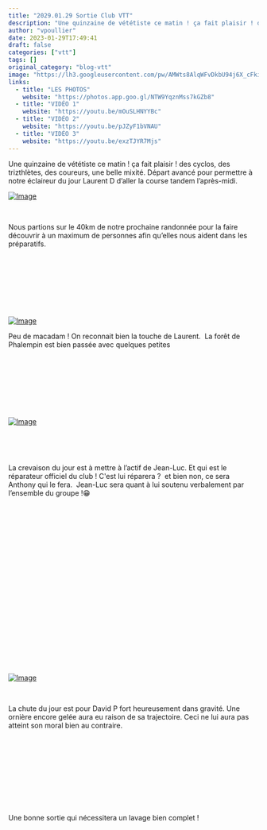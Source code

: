 ```yaml
---
title: "2029.01.29 Sortie Club VTT"
description: "Une quinzaine de vététiste ce matin ! ça fait plaisir ! des cyclos, des trizthlètes, des coureurs, une belle mixité. Départ avancé pour permettre à notre éclaireur du jour Laurent D d’aller la course tandem l’après-midi."
author: "vpoullier"
date: 2023-01-29T17:49:41
draft: false
categories: ["vtt"]
tags: []
original_category: "blog-vtt"
image: "https://lh3.googleusercontent.com/pw/AMWts8AlqWFvDkbU94j6X_cFki18wxufcRBAp0hOpZGQvNaDqnK_LzpTGlQMUzilBIMTrC61BmX1G4SsffHbnVcqek2caQ3Ng4qsvp6P17fdZCxqkU886zUsF3kWWW5LnzjnH5-GCl0ug6fbwqKaz29N9K2Vyw=w1378-h775-no?authuser=0"
links:
  - title: "LES PHOTOS"
    website: "https://photos.app.goo.gl/NTW9YqznMss7kGZb8"
  - title: "VIDÉO 1"
    website: "https://youtu.be/mOuSLHNYYBc"
  - title: "VIDÉO 2"
    website: "https://youtu.be/pJZyF1bVNAU"
  - title: "VIDÉO 3"
    website: "https://youtu.be/exzTJYR7Mjs"
---
```


Une quinzaine de vététiste ce matin&nbsp;! ça fait plaisir&nbsp;! des cyclos, des trizthlètes, des coureurs, une belle mixité. Départ avancé pour permettre à notre éclaireur du jour Laurent D d’aller la course tandem l’après-midi.

<!--more-->

[![Image](https://lh3.googleusercontent.com/nxll4p_XrfJ_RGlXkT5Y88zqQglqGkkWD5feXB31p00WxaFwfdzXqTqD5jy8d4hr6-APPsSXhlZk2DJBuy2movwlDm8bVQaAouj-fEXiOO_lLMlSr46xF5CbdoUcyP1try_1FkvNjkPOM6bu7sSzKClAoYt2wufC6zSyxTpwHdZ2Z1-5wwOxXo8sv4_bmN-SIvgz0vCVjoLpcCIobCxL26HPjlpTDl3EBxNOAD1jYD5MF1Jx9ZG6w4xKWb36laqwm7AbDqkrS6BzJpZXwR0Vz1s0l6_oNdlibk4RqI-cj7pAjVegAjzXyRoIJ5gvfQDILZdrIkdT_BjAwRcf_cd0iip08i1h0fUomu0OFzZ95PMi1YGmvE0m-Iw-PoTONKW5O6_8SBfpO377s0O8PBNiPLSW4rX2cjL9AdIh3off99X-w5fYZgbi7RqRCwtEhUUHx15Rcfu0qHHyYNmZMvwq2iBxaLBtkyo_Kd9e0n6a-EgMHF69iP9b13Gyofej0_ILQoX9tVuDUCVKjpfUcocB5mARa0Cg2ErfKwdhSkchYT5S79hen9ZdWuofSYsDj6-qCDMlJELtwt81aT-aORQHCrSSfbW5MNp15g9uTxUP7a7_Su-WJxZhleXmyQPLyeMGCVgVrDG3rpDZmqXeOMAXHrDIIB1iwT3M_sMfDpLP5Ej710JrGeRwmmutlky3TU1TRJGeP6p0K5BqufBOddaAgokA3yCXrdiM069RJAX-9N5w0QJzxZN639toViUSVg20mOZkLwvXR38K7Zu6UP4cqFDl6tsA_0cA3XqcuFRC567X7y0bvJgkZaBM-x4T8caE3geZTN5p23rVjaAvf5w-qbH-AtJp86yIl0kqIv5HyeX1X5MzZmAPfKftEHG25qY_EzlhkZGQ6Tt9tknre-82btmR1JizWeXMHwnmStuZEZMLpIUk2SSEVtOtRB1cFkXRd5ZG8ULZoQ7O2kAZZsmRgg=w1378-h775-no?authuser=0)](https://lh3.googleusercontent.com/nxll4p_XrfJ_RGlXkT5Y88zqQglqGkkWD5feXB31p00WxaFwfdzXqTqD5jy8d4hr6-APPsSXhlZk2DJBuy2movwlDm8bVQaAouj-fEXiOO_lLMlSr46xF5CbdoUcyP1try_1FkvNjkPOM6bu7sSzKClAoYt2wufC6zSyxTpwHdZ2Z1-5wwOxXo8sv4_bmN-SIvgz0vCVjoLpcCIobCxL26HPjlpTDl3EBxNOAD1jYD5MF1Jx9ZG6w4xKWb36laqwm7AbDqkrS6BzJpZXwR0Vz1s0l6_oNdlibk4RqI-cj7pAjVegAjzXyRoIJ5gvfQDILZdrIkdT_BjAwRcf_cd0iip08i1h0fUomu0OFzZ95PMi1YGmvE0m-Iw-PoTONKW5O6_8SBfpO377s0O8PBNiPLSW4rX2cjL9AdIh3off99X-w5fYZgbi7RqRCwtEhUUHx15Rcfu0qHHyYNmZMvwq2iBxaLBtkyo_Kd9e0n6a-EgMHF69iP9b13Gyofej0_ILQoX9tVuDUCVKjpfUcocB5mARa0Cg2ErfKwdhSkchYT5S79hen9ZdWuofSYsDj6-qCDMlJELtwt81aT-aORQHCrSSfbW5MNp15g9uTxUP7a7_Su-WJxZhleXmyQPLyeMGCVgVrDG3rpDZmqXeOMAXHrDIIB1iwT3M_sMfDpLP5Ej710JrGeRwmmutlky3TU1TRJGeP6p0K5BqufBOddaAgokA3yCXrdiM069RJAX-9N5w0QJzxZN639toViUSVg20mOZkLwvXR38K7Zu6UP4cqFDl6tsA_0cA3XqcuFRC567X7y0bvJgkZaBM-x4T8caE3geZTN5p23rVjaAvf5w-qbH-AtJp86yIl0kqIv5HyeX1X5MzZmAPfKftEHG25qY_EzlhkZGQ6Tt9tknre-82btmR1JizWeXMHwnmStuZEZMLpIUk2SSEVtOtRB1cFkXRd5ZG8ULZoQ7O2kAZZsmRgg=w1378-h775-no?authuser=0)

&nbsp;

Nous partions sur le 40km de notre prochaine randonnée pour la faire découvrir à un maximum de personnes afin qu’elles nous aident dans les préparatifs.

&nbsp;

&nbsp;

&nbsp;

&nbsp;

[ ![Image](https://lh3.googleusercontent.com/v6bGEEdEjZxa93KoYlyDL-yM0A_lORdSpwxyWABrwvkR0p0R4RmEQuW8K_s0L4wum-UGDwH31ks-SN_5m9IuD2uV3-Z6E6x9L2XcQ5nx-WMFrqsnh_UHYkaYhg6Ta5Ncyq_ggY_z1WiA77Wolydz8YnvS0i1wZd7LnZN9MRwgajIOlOdGllxdOwnrWk-LX9MRrVwEyJPs3CiYhd1MMmNfznyrP64V7uJ3vN51Uab6M04hQOF4clKtBnOsi0n5lKv3wXeKY7Vx9KFLt515PVf4cKhKRzpGjAF82NqiBd-yhIP5IsWTLMhieo7B-KF8OheMoScuFzxH4f5N9McmM-MexPkCYXmip8be3y4iMVOec1ekI5NiYPPidtuAwi0yh9kxfk4TFAabu-58zR5aYrOx-Bm8Riv_f27-PpMkB6yjUUWf1Ee7072Ayo_rpcmiGCkIkVwQNy2EM9_OukxkXWcTTjjPut8nJdUd5cXLee9Q0y-ig43ZnaX4NyjNHqkCCPF8Dpc6mEKmbPsJ-UK44fw7X4_6eJYAivDKboILk6lef3CAoLHunYbtI1dgclH65zfyF9CR_8qF2sCS7goChzBAtsfJ4E_vKX7sN-1qLug-ercyo0E7Zg7Ur_7GHFAEW_hF28jaU1vG0USPDWZnLG-c_MWfOuM__fcVbwADBeTBsVPFwC7bEzCLK1yJPRSqUbajDPPtlOcRRuht10aXsNpgeJCIW9kMtOPN8zax8XLS4rAZwu7nFe4S0OuUPgmojB490BTQH0-pkOLeVloDSqPS4k96zjMMFfdH07lRouYby61IDD2HbM4vqE4tosbu5Dga6ho3DtntzRqTU9glwEFrWQ1SLe_B-ri4sQ7-lAlLP467M0OXRdN7DJNwiwyvp8eeM8ALB_iORrEjtQNZtLWJHW46XN_VBNK67Q407TdVszAXLIOuaxBoAvldk1RV8G91mkkp2B4xSKxMxlIVzqNDg=w1378-h775-no?authuser=0)](https://lh3.googleusercontent.com/v6bGEEdEjZxa93KoYlyDL-yM0A_lORdSpwxyWABrwvkR0p0R4RmEQuW8K_s0L4wum-UGDwH31ks-SN_5m9IuD2uV3-Z6E6x9L2XcQ5nx-WMFrqsnh_UHYkaYhg6Ta5Ncyq_ggY_z1WiA77Wolydz8YnvS0i1wZd7LnZN9MRwgajIOlOdGllxdOwnrWk-LX9MRrVwEyJPs3CiYhd1MMmNfznyrP64V7uJ3vN51Uab6M04hQOF4clKtBnOsi0n5lKv3wXeKY7Vx9KFLt515PVf4cKhKRzpGjAF82NqiBd-yhIP5IsWTLMhieo7B-KF8OheMoScuFzxH4f5N9McmM-MexPkCYXmip8be3y4iMVOec1ekI5NiYPPidtuAwi0yh9kxfk4TFAabu-58zR5aYrOx-Bm8Riv_f27-PpMkB6yjUUWf1Ee7072Ayo_rpcmiGCkIkVwQNy2EM9_OukxkXWcTTjjPut8nJdUd5cXLee9Q0y-ig43ZnaX4NyjNHqkCCPF8Dpc6mEKmbPsJ-UK44fw7X4_6eJYAivDKboILk6lef3CAoLHunYbtI1dgclH65zfyF9CR_8qF2sCS7goChzBAtsfJ4E_vKX7sN-1qLug-ercyo0E7Zg7Ur_7GHFAEW_hF28jaU1vG0USPDWZnLG-c_MWfOuM__fcVbwADBeTBsVPFwC7bEzCLK1yJPRSqUbajDPPtlOcRRuht10aXsNpgeJCIW9kMtOPN8zax8XLS4rAZwu7nFe4S0OuUPgmojB490BTQH0-pkOLeVloDSqPS4k96zjMMFfdH07lRouYby61IDD2HbM4vqE4tosbu5Dga6ho3DtntzRqTU9glwEFrWQ1SLe_B-ri4sQ7-lAlLP467M0OXRdN7DJNwiwyvp8eeM8ALB_iORrEjtQNZtLWJHW46XN_VBNK67Q407TdVszAXLIOuaxBoAvldk1RV8G91mkkp2B4xSKxMxlIVzqNDg=w1378-h775-no?authuser=0)

Peu de macadam&nbsp;! On reconnait bien la touche de Laurent.&nbsp; La forêt de Phalempin est bien passée avec quelques petites

&nbsp;

&nbsp;

&nbsp;

&nbsp;

[![Image](https://lh3.googleusercontent.com/nlnEjFdOXwieYYlU3G1vEPIiBZfNRH0PagWx5KMyNtTwkqNf2GcUvUR9uGeQZhrydcLp5TetYndrarfPo6thPnX-m93-mPmVtYnm8u3lEZmFkWr0pmQDZTd88DXmlajmSEaFLXLSTHFnLwfpYEuMg6b-gkOB1jEx1AHgQ7WkoCMa8suF2sFNXoTCzHPk6BOwe-xr3ec1l0t3zFPiXncOK4ZBbw-7FPmd741-LVnKl-it6YaZvcsBA3uDQLQXnxy6FY7eAwxeuu2l1VXCLByGavx13xhEU7kY14yy4ZKBvsG5LGEbjY4dM-UU2mQyRaGQN0tLL0mLPccW9yfyA7K_0HaYZzKrgaMj3RPjD_mopf7ewBkdBj_qWDygpdg_AxmiITpBtdxAR0rRbXwJAXlmOPzblJbBnk1-PO47w5JCDnk_3i2qmxwBaaNpSgllW-V21IrcjAUJEbwrnQk7j4bPbs7xz0BECeprsTWpwkPpg0tFdHiqIUcI5SxVmIkP4sDVRQd1hzhfz1TAWyxbAvCdpZuGM72AZrb-wIGHrF9FbVW9ixd3249rfo7IubuiBzdC3YCzt7V0tcjha82Kj7_w0rZPVkZHireAqCGU5vRLvxfi_qtd3Kdu7i79zXlIP_WbAqFBUEXenu00ZvLeHaQf8-CJ7vxD0VLPNxdfRDlAZo_HsaYdtn16kzV7ddjqNnBZx-hzmS3oRI7uz8kCM4KJwEpfXGdgs2n_WQWuCDgiB5tIxgm-68fVAu1W0iY6VDnUPMXStlAq9Dx6TuhAYqnUfTet7lUcvh8NdbiQK1AHEVrXwMinVK1YMZ2nnFfyt50PzkJ_iJkI9i-bRSIgcZk0sngzB5IE2aubk3dN46p_731PZx8qH7RvOgban_ZaBNKS4ZjLHaphqbPOJxe3BuN3AKL3Y92-MCKkLUR1jdYL1gguu_VwEZpDqdEK1dplIOIjEjQCS4e05phmmAaWftg4GQ=w570-h1013-no?authuser=0)](https://lh3.googleusercontent.com/nlnEjFdOXwieYYlU3G1vEPIiBZfNRH0PagWx5KMyNtTwkqNf2GcUvUR9uGeQZhrydcLp5TetYndrarfPo6thPnX-m93-mPmVtYnm8u3lEZmFkWr0pmQDZTd88DXmlajmSEaFLXLSTHFnLwfpYEuMg6b-gkOB1jEx1AHgQ7WkoCMa8suF2sFNXoTCzHPk6BOwe-xr3ec1l0t3zFPiXncOK4ZBbw-7FPmd741-LVnKl-it6YaZvcsBA3uDQLQXnxy6FY7eAwxeuu2l1VXCLByGavx13xhEU7kY14yy4ZKBvsG5LGEbjY4dM-UU2mQyRaGQN0tLL0mLPccW9yfyA7K_0HaYZzKrgaMj3RPjD_mopf7ewBkdBj_qWDygpdg_AxmiITpBtdxAR0rRbXwJAXlmOPzblJbBnk1-PO47w5JCDnk_3i2qmxwBaaNpSgllW-V21IrcjAUJEbwrnQk7j4bPbs7xz0BECeprsTWpwkPpg0tFdHiqIUcI5SxVmIkP4sDVRQd1hzhfz1TAWyxbAvCdpZuGM72AZrb-wIGHrF9FbVW9ixd3249rfo7IubuiBzdC3YCzt7V0tcjha82Kj7_w0rZPVkZHireAqCGU5vRLvxfi_qtd3Kdu7i79zXlIP_WbAqFBUEXenu00ZvLeHaQf8-CJ7vxD0VLPNxdfRDlAZo_HsaYdtn16kzV7ddjqNnBZx-hzmS3oRI7uz8kCM4KJwEpfXGdgs2n_WQWuCDgiB5tIxgm-68fVAu1W0iY6VDnUPMXStlAq9Dx6TuhAYqnUfTet7lUcvh8NdbiQK1AHEVrXwMinVK1YMZ2nnFfyt50PzkJ_iJkI9i-bRSIgcZk0sngzB5IE2aubk3dN46p_731PZx8qH7RvOgban_ZaBNKS4ZjLHaphqbPOJxe3BuN3AKL3Y92-MCKkLUR1jdYL1gguu_VwEZpDqdEK1dplIOIjEjQCS4e05phmmAaWftg4GQ=w570-h1013-no?authuser=0)

&nbsp;

&nbsp;

La crevaison du jour est à mettre à l’actif de Jean-Luc. Et qui est le réparateur officiel du club&nbsp;! C'est lui réparera&nbsp;?&nbsp; et bien non, ce sera&nbsp; Anthony qui le fera.&nbsp; Jean-Luc sera quant à lui soutenu verbalement par l’ensemble du groupe&nbsp;!😁

&nbsp;

&nbsp;

&nbsp;

&nbsp;

&nbsp;

&nbsp;

&nbsp;

&nbsp;

&nbsp;

&nbsp;

&nbsp;

[![Image](https://lh3.googleusercontent.com/H9eI0j4VJsDms2syY2_GAAd6JuM2jRqV6gPGYjfzaUhq2vgoArNh1H-_uO9hq2_nRGmQEmpTgFgF_Frtrfpcb1b8PlvaaU4EvQZP6lgtVmmUflOu0KScBS4oVP0jg8VEq9mp21jaXd0kzPADiHkBP9Jz91KHVzhN3liCJriv2eOis21nHD2aT72LJuMUIjzX7J-7Uj-NgKrR8otUdKGlGcYmlkVqt6y5BSWINJvBNjij9rWJDXGlDKPuffkD4ulKwZv_jUPgJJHQ7LN4CdCNbGvnaclbnXgZJmdDLuuH0pJVampCOEzE9oermQOWHVYbBUUIy10vahq5ndgc_e0AO6eWM_5fJiB55LmdURa4Cht_SF66N-M_C5rVgT6B9YUfglhFbDKjK954IxFi-ynGZf61AZbJXnM7PSI2KvXCK-asrdMNTCV8jlROwMFnCNel0YCw8NUOGCHrAVAz3zJVwLySBXO0JpqOOaDNfYb24KifwGN8SB40SXiZagouZ7BsCkrImSDIcFb0tTbMX8mQwUsj9SFEaA6__Km0zh4YW2ickAfm8H7crxIt2dr4eovjFM5MolI_Blcee2RvW4jcyHjIMlwBBwE_50Lv3Ag6ilKCnTNMdNPDC0q5t-OMniFKnIDFaXEGXUg4pBLnwTeywAGKhbcAlrdpwtNrv1GrfXy9hf16KVt1NMTjsYdP2V4mBvXuqtFMkoIz5Sc1tJryerqJElP7SP3RLfCt_1pjfVDwd65Krehlo2BIJdz7HHI-TL-dQEJoKXW7ENxoOr_up-3xFdHq0jwZ8nEACyyTt9WUxwb65fvh0l1oW1vFuUD1X79HQTssyhy1uSIxX8DAGD3k6mdKmOQO-GP3nYiuOAuKyxqeCN9CbepmZpwuUMydDJKZy5SNKR8VV7oeX_FZSnN5m4-zctIVUeSaX7Igk2mcwb9FcJdVk8Xk0YAVkyq6EDMuE83Mx2-7GUjFb5sAbg=w640-h360-no?authuser=0)](https://lh3.googleusercontent.com/H9eI0j4VJsDms2syY2_GAAd6JuM2jRqV6gPGYjfzaUhq2vgoArNh1H-_uO9hq2_nRGmQEmpTgFgF_Frtrfpcb1b8PlvaaU4EvQZP6lgtVmmUflOu0KScBS4oVP0jg8VEq9mp21jaXd0kzPADiHkBP9Jz91KHVzhN3liCJriv2eOis21nHD2aT72LJuMUIjzX7J-7Uj-NgKrR8otUdKGlGcYmlkVqt6y5BSWINJvBNjij9rWJDXGlDKPuffkD4ulKwZv_jUPgJJHQ7LN4CdCNbGvnaclbnXgZJmdDLuuH0pJVampCOEzE9oermQOWHVYbBUUIy10vahq5ndgc_e0AO6eWM_5fJiB55LmdURa4Cht_SF66N-M_C5rVgT6B9YUfglhFbDKjK954IxFi-ynGZf61AZbJXnM7PSI2KvXCK-asrdMNTCV8jlROwMFnCNel0YCw8NUOGCHrAVAz3zJVwLySBXO0JpqOOaDNfYb24KifwGN8SB40SXiZagouZ7BsCkrImSDIcFb0tTbMX8mQwUsj9SFEaA6__Km0zh4YW2ickAfm8H7crxIt2dr4eovjFM5MolI_Blcee2RvW4jcyHjIMlwBBwE_50Lv3Ag6ilKCnTNMdNPDC0q5t-OMniFKnIDFaXEGXUg4pBLnwTeywAGKhbcAlrdpwtNrv1GrfXy9hf16KVt1NMTjsYdP2V4mBvXuqtFMkoIz5Sc1tJryerqJElP7SP3RLfCt_1pjfVDwd65Krehlo2BIJdz7HHI-TL-dQEJoKXW7ENxoOr_up-3xFdHq0jwZ8nEACyyTt9WUxwb65fvh0l1oW1vFuUD1X79HQTssyhy1uSIxX8DAGD3k6mdKmOQO-GP3nYiuOAuKyxqeCN9CbepmZpwuUMydDJKZy5SNKR8VV7oeX_FZSnN5m4-zctIVUeSaX7Igk2mcwb9FcJdVk8Xk0YAVkyq6EDMuE83Mx2-7GUjFb5sAbg=w640-h360-no?authuser=0)

&nbsp;

La chute du jour est pour David P fort heureusement dans gravité. Une ornière encore gelée aura eu raison de sa trajectoire. Ceci ne lui aura pas atteint son moral bien au contraire.

&nbsp;

&nbsp;

&nbsp;

&nbsp;

&nbsp;

Une bonne sortie qui nécessitera un lavage bien complet&nbsp;!